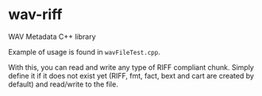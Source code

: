 # wav-riff
WAV Metadata C++ library 

Example of usage is found in `wavFileTest.cpp`.

With this, you can read and write any type of RIFF compliant chunk. Simply define it if it does not exist yet (RIFF, fmt, fact, bext and cart are created by default) and read/write to the file.
